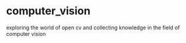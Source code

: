 # computer_vision
exploring the world of open cv and collecting knowledge in the field of computer vision 

